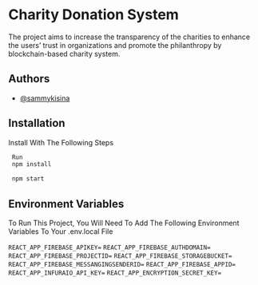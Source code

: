 # Charity Donation System

The project aims to increase the transparency of the charities to enhance the users’ trust in organizations and promote the philanthropy by blockchain-based charity system.

## Authors

- [@sammykisina](https://github.com/sammykisina)

## Installation

Install With The Following Steps

```bash
 Run
 npm install

 npm start
```

## Environment Variables

To Run This Project, You Will Need To Add The Following Environment Variables To Your .env.local File

`REACT_APP_FIREBASE_APIKEY=`
`REACT_APP_FIREBASE_AUTHDOMAIN=`
`REACT_APP_FIREBASE_PROJECTID=`
`REACT_APP_FIREBASE_STORAGEBUCKET=`
`REACT_APP_FIREBASE_MESSANGINGSENDERID=`
`REACT_APP_FIREBASE_APPID=`
`REACT_APP_INFURAIO_API_KEY=`
`REACT_APP_ENCRYPTION_SECRET_KEY=`




